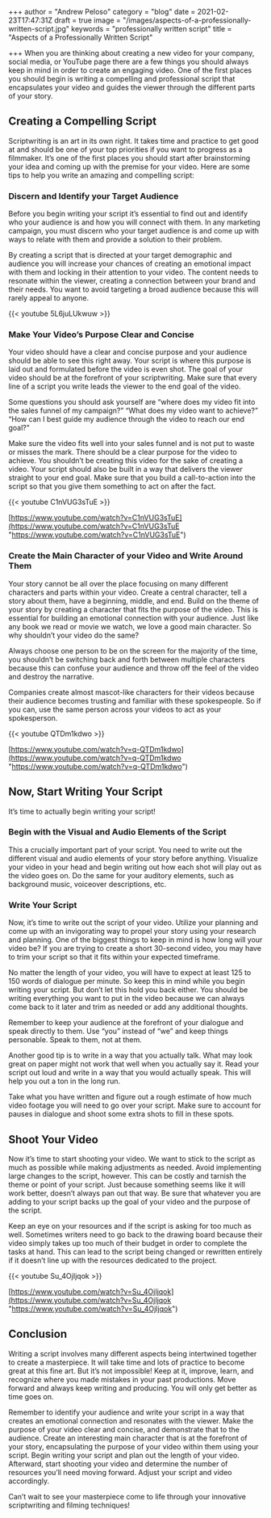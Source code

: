 +++
author = "Andrew Peloso"
category = "blog"
date = 2021-02-23T17:47:31Z
draft = true
image = "/images/aspects-of-a-professionally-written-script.jpg"
keywords = "professionally written script"
title = "Aspects of a Professionally Written Script"

+++
When you are thinking about creating a new video for your company, social media, or YouTube page there are a few things you should always keep in mind in order to create an engaging video. One of the first places you should begin is writing a compelling and professional script that encapsulates your video and guides the viewer through the different parts of your story.

## Creating a Compelling Script

Scriptwriting is an art in its own right. It takes time and practice to get good at and should be one of your top priorities if you want to progress as a filmmaker. It’s one of the first places you should start after brainstorming your idea and coming up with the premise for your video. Here are some tips to help you write an amazing and compelling script:

### Discern and Identify your Target Audience

Before you begin writing your script it’s essential to find out and identify who your audience is and how you will connect with them. In any marketing campaign, you must discern who your target audience is and come up with ways to relate with them and provide a solution to their problem.

By creating a script that is directed at your target demographic and audience you will increase your chances of creating an emotional impact with them and locking in their attention to your video. The content needs to resonate within the viewer, creating a connection between your brand and their needs. You want to avoid targeting a broad audience because this will rarely appeal to anyone.

{{< youtube 5L6juLUkwuw >}}

### Make Your Video’s Purpose Clear and Concise

Your video should have a clear and concise purpose and your audience should be able to see this right away. Your script is where this purpose is laid out and formulated before the video is even shot. The goal of your video should be at the forefront of your scriptwriting. Make sure that every line of a script you write leads the viewer to the end goal of the video.

Some questions you should ask yourself are “where does my video fit into the sales funnel of my campaign?” “What does my video want to achieve?” “How can I best guide my audience through the video to reach our end goal?"

Make sure the video fits well into your sales funnel and is not put to waste or misses the mark. There should be a clear purpose for the video to achieve. You shouldn’t be creating this video for the sake of creating a video. Your script should also be built in a way that delivers the viewer straight to your end goal. Make sure that you build a call-to-action into the script so that you give them something to act on after the fact.

{{< youtube C1nVUG3sTuE >}}

[https://www.youtube.com/watch?v=C1nVUG3sTuE](https://www.youtube.com/watch?v=C1nVUG3sTuE "https://www.youtube.com/watch?v=C1nVUG3sTuE")

### Create the Main Character of your Video and Write Around Them

Your story cannot be all over the place focusing on many different characters and parts within your video. Create a central character, tell a story about them, have a beginning, middle, and end. Build on the theme of your story by creating a character that fits the purpose of the video. This is essential for building an emotional connection with your audience. Just like any book we read or movie we watch, we love a good main character. So why shouldn’t your video do the same?

Always choose one person to be on the screen for the majority of the time, you shouldn’t be switching back and forth between multiple characters because this can confuse your audience and throw off the feel of the video and destroy the narrative.

Companies create almost mascot-like characters for their videos because their audience becomes trusting and familiar with these spokespeople. So if you can, use the same person across your videos to act as your spokesperson.

{{< youtube QTDm1kdwo >}}

[https://www.youtube.com/watch?v=q-QTDm1kdwo](https://www.youtube.com/watch?v=q-QTDm1kdwo "https://www.youtube.com/watch?v=q-QTDm1kdwo")

## Now, Start Writing Your Script

It’s time to actually begin writing your script!

### Begin with the Visual and Audio Elements of the Script

This a crucially important part of your script. You need to write out the different visual and audio elements of your story before anything. Visualize your video in your head and begin writing out how each shot will play out as the video goes on. Do the same for your auditory elements, such as background music, voiceover descriptions, etc.

### Write Your Script

Now, it’s time to write out the script of your video. Utilize your planning and come up with an invigorating way to propel your story using your research and planning. One of the biggest things to keep in mind is how long will your video be? If you are trying to create a short 30-second video, you may have to trim your script so that it fits within your expected timeframe.

No matter the length of your video, you will have to expect at least 125 to 150 words of dialogue per minute. So keep this in mind while you begin writing your script. But don’t let this hold you back either. You should be writing everything you want to put in the video because we can always come back to it later and trim as needed or add any additional thoughts.

Remember to keep your audience at the forefront of your dialogue and speak directly to them. Use “you” instead of “we” and keep things personable. Speak to them, not at them.

Another good tip is to write in a way that you actually talk. What may look great on paper might not work that well when you actually say it. Read your script out loud and write in a way that you would actually speak. This will help you out a ton in the long run.

Take what you have written and figure out a rough estimate of how much video footage you will need to go over your script. Make sure to account for pauses in dialogue and shoot some extra shots to fill in these spots.

## Shoot Your Video

Now it’s time to start shooting your video. We want to stick to the script as much as possible while making adjustments as needed. Avoid implementing large changes to the script, however. This can be costly and tarnish the theme or point of your script. Just because something seems like it will work better, doesn’t always pan out that way. Be sure that whatever you are adding to your script backs up the goal of your video and the purpose of the script.

Keep an eye on your resources and if the script is asking for too much as well. Sometimes writers need to go back to the drawing board because their video simply takes up too much of their budget in order to complete the tasks at hand. This can lead to the script being changed or rewritten entirely if it doesn’t line up with the resources dedicated to the project.

{{< youtube Su_4OjIjqok >}}

[https://www.youtube.com/watch?v=Su_4OjIjqok](https://www.youtube.com/watch?v=Su_4OjIjqok "https://www.youtube.com/watch?v=Su_4OjIjqok")

## Conclusion

Writing a script involves many different aspects being intertwined together to create a masterpiece. It will take time and lots of practice to become great at this fine art. But it’s not impossible! Keep at it, improve, learn, and recognize where you made mistakes in your past productions. Move forward and always keep writing and producing. You will only get better as time goes on.

Remember to identify your audience and write your script in a way that creates an emotional connection and resonates with the viewer. Make the purpose of your video clear and concise, and demonstrate that to the audience. Create an interesting main character that is at the forefront of your story, encapsulating the purpose of your video within them using your script. Begin writing your script and plan out the length of your video. Afterward, start shooting your video and determine the number of resources you’ll need moving forward. Adjust your script and video accordingly.

Can’t wait to see your masterpiece come to life through your innovative scriptwriting and filming techniques!